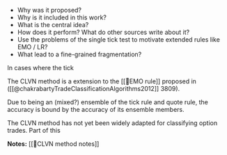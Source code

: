 - Why was it proposed?
- Why is it included in this work?
- What is the central idea?
- How does it perform? What do other sources write about it?
- Use the problems of the single tick test to motivate extended rules like EMO / LR?
- What lead to a fine-grained  fragmentation?


In cases where the tick

The CLVN method is a extension to the [[🔢EMO rule]] proposed in ([[@chakrabartyTradeClassificationAlgorithms2012]] 3809).

Due to being an (mixed?) ensemble of the tick rule and quote rule, the accuracy is bound by the accuracy of its ensemble members. 

The CLVN method has not yet been widely adapted for classifying option trades. Part of this 

**Notes:**
[[🔢CLVN method notes]]